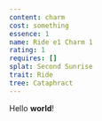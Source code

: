 ```yaml
---
content: charm
cost: something
essence: 1
name: Ride e1 Charm 1
rating: 1
requires: []
splat: Second Sunrise
trait: Ride
tree: Cataphract
---
```


Hello **world**!
